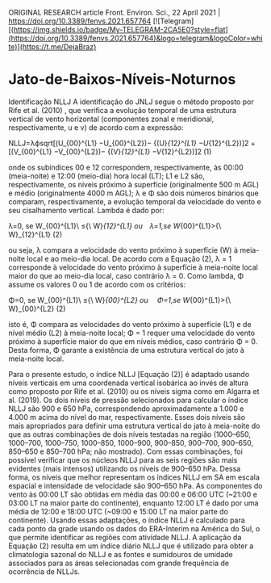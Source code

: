 ORIGINAL RESEARCH article
Front. Environ. Sci., 22 April 2021 | https://doi.org/10.3389/fenvs.2021.657764
[![Telegram][(https://img.shields.io/badge/My-TELEGRAM-2CA5E0?style=flat](https://doi.org/10.3389/fenvs.2021.657764)&logo=telegram&logoColor=white)](https://t.me/DejaBraz)
# Jato-de-Baixos-Níveis-Noturnos
Identificação NLLJ A identificação do JNLJ segue o método proposto por Rife et al. (2010) , que verifica a evolução temporal de uma estrutura vertical de vento horizontal (componentes zonal e meridional, respectivamente, u e v) de acordo com a expressão:

NLLJ=λϕsqrt[(U_{00}^{L1} −U_{00}^{L2})− {(U}_{12}^{L1} −U_{12}^{L2})]2 +[(V_{00}^{L1} −V_{00}^{L2})− {(V}_{12}^{L1} −V_{12}^{L2})]2 (1)

onde os subíndices 00 e 12 correspondem, respectivamente, às 00:00 (meia-noite) e 12:00 (meio-dia) hora local (LT); L1 e L2 são, respectivamente, os níveis próximo à superfície (originalmente 500 m AGL) e médio (originalmente 4000 m AGL); λ e Φ são dois números binários que comparam, respectivamente, a evolução temporal da velocidade do vento e seu cisalhamento vertical. Lambda é dado por:

λ=0, se W_{00}^{L1}\ ≤{\ W}_{12}^{L1}  ou λ=1,se  W_{00}^{L1}>{\ W}_{12}^{L1}      (2)

ou seja, λ compara a velocidade do vento próximo à superfície (W) à meia-noite local e ao meio-dia local. De acordo com a Equação (2), λ = 1 corresponde à velocidade do vento próximo à superfície à meia-noite local maior do que ao meio-dia local, caso contrário λ = 0. Como lambda, Φ assume os valores 0 ou 1 de acordo com os critérios:

Φ=0, se W_{00}^{L1}\ ≤{\ W}_{00}^{L2}  ou  Φ=1,se  W_{00}^{L1}>{\ W}_{00}^{L2}      (2)

isto é, Φ compara as velocidades do vento próximo à superfície (L1) e de nível médio (L2) à meia-noite local; Φ = 1 requer uma velocidade do vento próximo à superfície maior do que em níveis médios, caso contrário Φ = 0. Desta forma, Φ garante a existência de uma estrutura vertical do jato à meia-noite local.

Para o presente estudo, o índice NLLJ [Equação (2)] é adaptado usando níveis verticais em uma coordenada vertical isobárica ao invés de altura como proposto por Rife et al. (2010) ou os níveis sigma como em Algarra et al. (2019). Os dois níveis de pressão selecionados para calcular o índice NLLJ são 900 e 650 hPa, correspondendo aproximadamente a 1.000 e 4.000 m acima do nível do mar, respectivamente. Esses dois níveis são mais apropriados para definir uma estrutura vertical do jato à meia-noite do que as outras combinações de dois níveis testadas na região (1000–650, 1000–700, 1000–750, 1000–850, 1000–900, 900–850, 900–700, 900–650, 850–650 e 850–700 hPa; não mostrado). Com essas combinações, foi possível verificar que os núcleos NLLJ para as seis regiões são mais evidentes (mais intensos) utilizando os níveis de 900–650 hPa. Dessa forma, os níveis que melhor representam os índices NLLJ em SA em escala espacial e intensidade de velocidade são 900–650 hPa. As componentes do vento às 00:00 LT são obtidas em média das 00:00 e 06:00 UTC (~21:00 e 03:00 LT na maior parte do continente), enquanto 12:00 LT é dado por uma média de 12:00 e 18:00 UTC (~09:00 e 15:00 LT na maior parte do continente). Usando essas adaptações, o índice NLLJ é calculado para cada ponto da grade usando os dados do ERA-Interim na América do Sul, o que permite identificar as regiões com atividade NLLJ. A aplicação da Equação (2) resulta em um índice diário NLLJ que é utilizado para obter a climatologia sazonal do NLLJ e as fontes e sumidouros de umidade associados para as áreas selecionadas com grande frequência de ocorrência de NLLJs.

